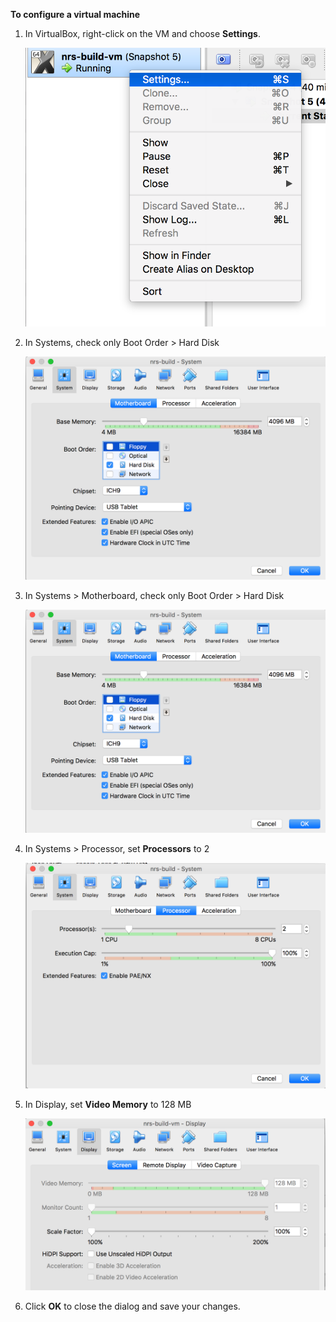 **To configure a virtual machine**

1. In VirtualBox, right-click on the VM and choose **Settings**.

   ![](/img/Screen%20Shot%202017-08-20%20at%2017.23.09.png)   

1. In Systems, check only Boot Order > Hard Disk

   ![](/img/Screen%20Shot%202017-08-20%20at%2013.13.39.png) 

1. In Systems > Motherboard, check only Boot Order > Hard Disk

   ![](/img/Screen%20Shot%202017-08-20%20at%2013.13.39.png) 

1. In Systems > Processor, set **Processors** to 2

   ![](/img/Screen%20Shot%202017-08-20%20at%2013.14.54.png)

1. In Display, set **Video Memory** to 128 MB

   ![](/img/Screen%20Shot%202017-08-20%20at%2017.57.36.png)  

1. Click **OK** to close the dialog and save your changes.      